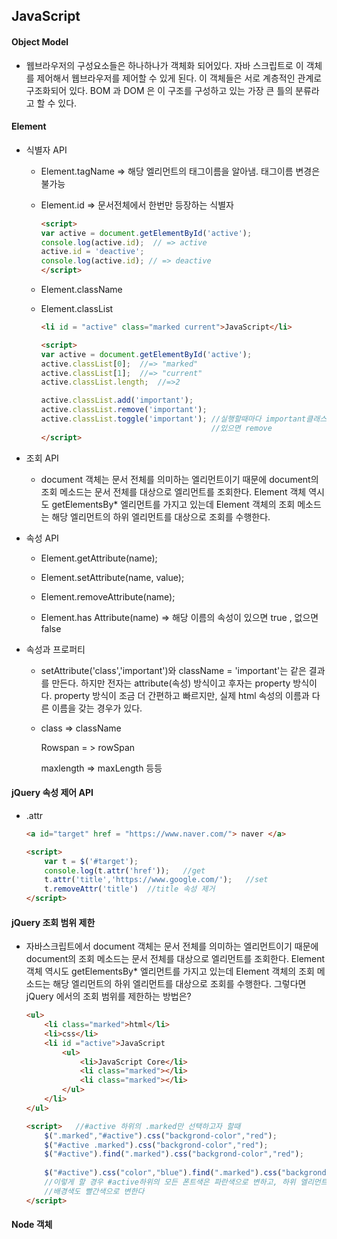 ## JavaScript

#### Object Model

- 웹브라우저의 구성요소들은 하나하나가 객체화 되어있다. 자바 스크립트로 이 객체를 제어해서 웹브라우저를 제어할 수 있게 된다. 이 객체들은 서로 계층적인 관계로 구조화되어 있다. BOM 과 DOM 은 이 구조를 구성하고 있는 가장 큰 틀의 분류라고 할 수 있다.

   

#### Element 

- 식별자 API

  - Element.tagName  => 해당 엘리먼트의 태그이름을 알아냄. 태그이름 변경은 불가능

  - Element.id => 문서전체에서 한번만 등장하는 식별자

    ~~~html
    <script>
    var active = document.getElementById('active');
    console.log(active.id);  // => active
    active.id = 'deactive';
    console.log(active.id); // => deactive
    </script>
    ~~~

  - Element.className

  - Element.classList

    ~~~html
    <li id = "active" class="marked current">JavaScript</li>
    
    <script>
    var active = document.getElementById('active');
    active.classList[0];  //=> "marked"
    active.classList[1];  //=> "current"
    active.classList.length;  //=>2
    
    active.classList.add('important');
    active.classList.remove('important');
    active.classList.toggle('important'); //실행할때마다 important클래스가 없으면 add, 
                                          //있으면 remove
    </script>
    ~~~


  

- 조회 API

  - document 객체는 문서 전체를 의미하는 엘리먼트이기 때문에 document의 조회 메소드는 문서 전체를 대상으로 엘리먼트를 조회한다. Element 객체 역시도 getElementsBy* 엘리먼트를 가지고 있는데 Element 객체의 조회 메소드는 해당 엘리먼트의 하위 엘리먼트를 대상으로 조회를 수행한다.



- 속성 API

  - Element.getAttribute(name);

  - Element.setAttribute(name, value);

  - Element.removeAttribute(name);

  - Element.has Attribute(name)     => 해당 이름의 속성이  있으면 true , 없으면 false

    

- 속성과 프로퍼티

  - setAttribute('class','important')와 className = 'important'는 같은 결과를 만든다. 하지만 전자는 attribute(속성) 방식이고 후자는 property 방식이다.  property 방식이 조금 더 간편하고 빠르지만, 실제 html 속성의 이름과 다른 이름을 갖는 경우가 있다.

  - class => className

    Rowspan = > rowSpan

    maxlength => maxLength 등등



#### jQuery 속성 제어 API

- .attr

  ~~~html
  <a id="target" href = "https://www.naver.com/"> naver </a>
  
  <script>
      var t = $('#target');
      console.log(t.attr('href'));   //get
      t.attr('title','https://www.google.com/');   //set
      t.removeAttr('title')  //title 속성 제거
  </script>
  ~~~

  

#### jQuery 조회 범위 제한

- 자바스크립트에서 document 객체는 문서 전체를 의미하는 엘리먼트이기 때문에 document의 조회 메소드는 문서 전체를 대상으로 엘리먼트를 조회한다. Element 객체 역시도 getElementsBy* 엘리먼트를 가지고 있는데 Element 객체의 조회 메소드는 해당 엘리먼트의 하위 엘리먼트를 대상으로 조회를 수행한다.  그렇다면 jQuery 에서의 조회 범위를 제한하는 방법은?

  ~~~html
  <ul>
      <li class="marked">html</li>
      <li>css</li>
      <li id ="active">JavaScript
          <ul>
              <li>JavaScript Core</li>
              <li class="marked"></li>
              <li class="marked"></li>
          </ul>
      </li>   
  </ul>
  
  <script>   //#active 하위의 .marked만 선택하고자 할때 
      $(".marked","#active").css("backgrond-color","red");
      $("#active .marked").css("backgrond-color","red");
      $("#active").find(".marked").css("backgrond-color","red");
      
      $("#active").css("color","blue").find(".marked").css("backgrond-color","red");
      //이렇게 할 경우 #active하위의 모든 폰트색은 파란색으로 변하고, 하위 엘리먼트 중 .marked는 
      //배경색도 빨간색으로 변한다
  </script>
  ~~~

  

#### Node 객체

